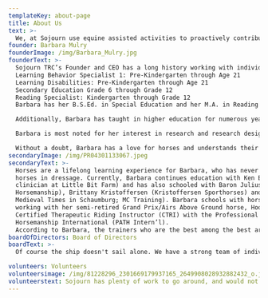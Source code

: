 ```yaml
---
templateKey: about-page
title: About Us
text: >-
  We, at Sojourn use equine assisted activities to proactively contribute to an individual's cognitive, physical, emotional, and social well being. Therapeutic riding benefits individuals in the areas of therapy, education, sport, and leisure. The experiences we have seen at Sojourn has enriched not only our clients lives, but our own.
founder: Barbara Mulry
founderImage: /img/Barbara_Mulry.jpg
founderText: >-
  Sojourn TRC’s Founder and CEO has a long history working with individuals with special needs, beginning with her older sibling, Joseph. Joe had a huge impact and was the reason why Barbara, early on at the age of 10, wanted to pursue a career in special education. Barbara’s credentials/licensures include:
  Learning Behavior Specialist 1: Pre-Kindergarten through Age 21
  Learning Disabilities: Pre-Kindergarten through Age 21
  Secondary Education Grade 6 through Grade 12
  Reading Specialist: Kindergarten through Grade 12
  Barbara has her B.S.Ed. in Special Education and her M.A. in Reading Specialist  

  Additionally, Barbara has taught in higher education for numerous years at Saint Xavier University School of Education and has travelled around the U.S. conducting staff developments in education for IRI Skylight, Simon and Schuster, and Pearson Education. Barbara also conducted staff development for the State of Illinois and travelled to many schools within the region to support teachers in their efforts to apply best practices in their classrooms. 

  Barbara is most noted for her interest in research and research design. Much of her coursework focused on conducting and executing research in the classroom regarding best practices in the areas of academic achievement, social/emotional learning, and student motivation. She also taught methods classes and supervised student teachers who were embarking on careers in education.

  Without a doubt, Barbara has a love for horses and understands their deep connection with humans. Horses, too, are sentient beings that have the ability to carry riders on their backs and provide exceptional rhythmic and sensory input. She began her journey into therapeutic riding services with her horses Blackie and Scootch. Sojourn’s horses now number eleven!
secondaryImage: /img/PR04301133067.jpeg
secondaryText: >-
  Horses are a lifelong learning experience for Barbara, who has never stopped schooling herself and her
  horses in dressage. Currently, Barbara continues education with Ken Borden, Jr. (breeder, trainer,
  clinician at Little Bit Farm) and has also schooled with Baron Julius Von Uhl (Von Uhl School of
  Horsemanship), Brittany Kristoffersen (Kristoffersen Sporthorses) and Mario Contreras (Head Trainer
  Medieval Times in Schaumburg; MC Training). Barbara schools with horses of all levels, and is currently
  working with her semi-retired Grand Prix/Airs Above Ground horse, Hook. Additionally, Barbara is a
  Certified Therapeutic Riding Instructor (CTRI) with the Professional Association of Therapeutic
  Horsemanship International (PATH Intern’l).
  According to Barbara, the trainers who are the best among the best are always the horses!
boardOfDirectors: Board of Directors
boardText: >-
  Of course the ship doesn't sail alone. We have a strong team of individuals dedicated to maintaining and growing the community that includes: Barbara Mulry, President; Tim Mulry, Treasurer; Daina Tricou, Member; John Tricou, Member; Patsey Reilly, Secretary

volunteers: Volunteers
volunteersimage: /img/81228296_2301669179937165_2649908028932882432_o.jpg
volunteerstext: Sojourn has plenty of work to go around, and would not be thriving as it is today if not for the volunteers who help with lessons, care for and prep horses, and keep the place running. If you are interested in helping by donating your time, check out our volunteers page.
---
```

